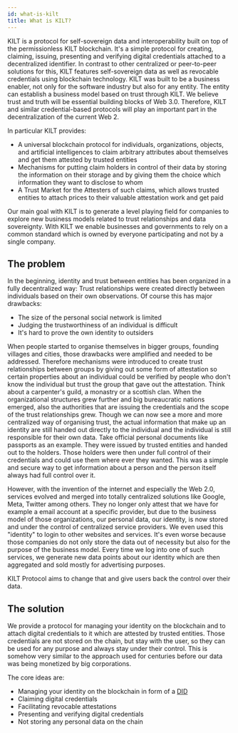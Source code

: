 ```yaml
---
id: what-is-kilt
title: What is KILT?
---
```


KILT is a protocol for self-sovereign data and interoperability built on top of the permissionless KILT blockchain. 
It's a simple protocol for creating, claiming, issuing, presenting and verifying digital credentials attached to a decentralized identifier. 
In contrast to other centralized or peer-to-peer solutions for this, KILT features self-sovereign data as well as revocable credentials using blockchain technology.
KILT was built to be a business enabler, not only for the software industry but also for any entity.
The entity can establish a business model based on trust through KILT. 
We believe trust and truth will be essential building blocks of Web 3.0.
Therefore, KILT and similar credential-based protocols will play an important part in the decentralization of the current Web 2.

In particular KILT provides:

* A universal blockchain protocol for individuals, organizations, objects, and artificial intelligences to claim arbitrary attributes about themselves and get them attested by trusted entities
* Mechanisms for putting claim holders in control of their data by storing the information on their storage and by giving them the choice which information they want to disclose to whom
* A Trust Market for the Attesters of such claims, which allows trusted entities to attach prices to their valuable attestation work and get paid

Our main goal with KILT is to generate a level playing field for companies to explore new business models related to trust relationships and data sovereignty.
With KILT we enable businesses and governments to rely on a common standard which is owned by everyone participating and not by a single company.

## The problem


In the beginning, identity and trust between entities has been organized in a fully decentralized way: Trust relationships were created directly between individuals based on their own observations.
Of course this has major drawbacks:

* The size of the personal social network is limited
* Judging the trustworthiness of an individual is difficult
* It's hard to prove the own identity to outsiders

When people started to organise themselves in bigger groups, founding villages and cities, those drawbacks were amplified and needed to be addressed.
Therefore mechanisms were introduced to create trust relationships between groups by giving out some form of attestation so certain properties about an individual could be verified by people who don't know the individual but trust the group that gave out the attestation. 
Think about a carpenter's guild, a monastry or a scottish clan. 
When the organizational structures grew further and big bureaucratic nations emerged, also the authorities that are issuing the credentials and the scope of the trust relationships grew.
Though we can now see a more and more centralized way of organising trust, the actual information that make up an identity are still handed out directly to the individual and the individual is still responsible for their own data. 
Take official personal documents like passports as an example. 
They were issued by trusted entities and handed out to the holders. 
Those holders were then under full control of their credentials and could use them where ever they wanted. 
This was a simple and secure way to get information about a person and the person itself always had full control over it.

However, with the invention of the internet and especially the Web 2.0, services evolved and merged into totally centralized solutions like Google, Meta, Twitter among others.
They no longer only attest that we have for example a email account at a specific provider, but due to the business model of those organizations, our personal data, our identity, is now stored and under the control of centralized service providers.
We even used this "identity" to login to other websites and services.
It's even worse because those companies do not only store the data out of necessity but also for the purpose of the business model.
Every time we log into one of such services, we generate new data points about our identity which are then aggregated and sold mostly for advertising purposes.

KILT Protocol aims to change that and give users back the control over their data.

## The solution

We provide a protocol for managing your identity on the blockchain and to attach digital credentials to it which are attested by trusted entities. 
Those credentials are not stored on the chain, but stay with the user, so they can be used for any purpose and always stay under their control. 
This is somehow very similar to the approach used for centuries before our data was being monetized by big corporations.

The core ideas are:

* Managing your identity on the blockchain in form of a [DID](https://w3c-ccg.github.io/did-spec/#id)
* Claiming digital credentials
* Facilitating revocable attestations
* Presenting and verifying digital credentials
* Not storing any personal data on the chain